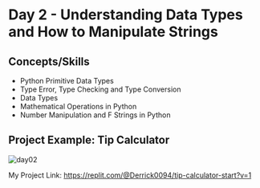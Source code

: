 # Day 2 - Understanding Data Types and How to Manipulate Strings
## Concepts/Skills
- Python Primitive Data Types
- Type Error, Type Checking and Type Conversion
- Data Types
- Mathematical Operations in Python
- Number Manipulation and F Strings in Python
## Project Example: Tip Calculator

![day02](https://user-images.githubusercontent.com/98851253/154178407-2fd555e2-2bdd-4a87-ad03-477e07cb307e.gif)

My Project Link: https://replit.com/@Derrick0094/tip-calculator-start?v=1
